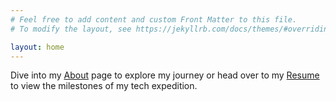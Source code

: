 ```yaml
---
# Feel free to add content and custom Front Matter to this file.
# To modify the layout, see https://jekyllrb.com/docs/themes/#overriding-theme-defaults

layout: home
---
```


Dive into my [About](/about) page to explore my journey or head over to my [Resume](/resume) to view the milestones of my tech expedition.

